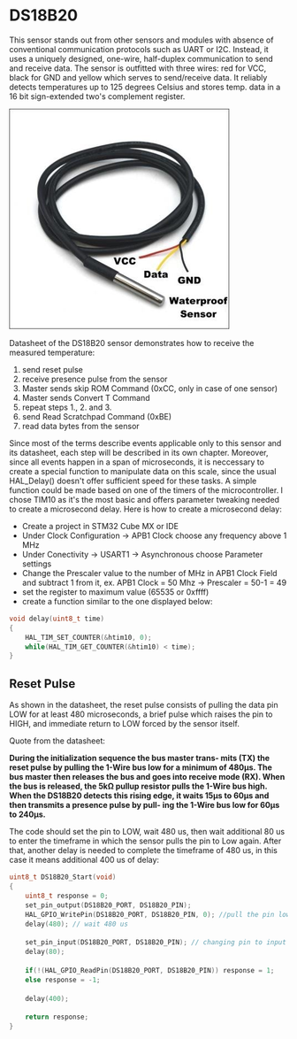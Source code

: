 # DS18B20

This sensor stands out from other sensors and modules with absence of conventional communication protocols such as UART or I2C. Instead, it uses a uniquely designed, one-wire, half-duplex communication to send and receive data.
The sensor is outfitted with three wires: red for VCC, black for GND and yellow which serves to send/receive data. It reliably detects temperatures up to 125 degrees Celsius and stores temp. data in a 16 bit sign-extended two's complement register.

![DS18B20](DS18B20.jpg "DS18B20 Sensor")

Datasheet of the DS18B20 sensor demonstrates how to receive the measured temperature:
1. send reset pulse
2. receive presence pulse from the sensor
3. Master sends skip ROM Command (0xCC, only in case of one sensor)
4. Master sends Convert T Command
5. repeat steps 1., 2. and 3.
6. send Read Scratchpad Command (0xBE)
7. read data bytes from the sensor

Since most of the terms describe events applicable only to this sensor and its datasheet, each step will be described in its own chapter.
Moreover, since all events happen in a span of microseconds, it is neccessary to create a special function to manipulate data on this scale, since the usual HAL_Delay() doesn't offer sufficient speed for these tasks.
A simple function could be made based on one of the timers of the microcontroller. I chose TIM10 as it's the most basic and offers parameter tweaking needed to create a microsecond delay.
Here is how to create a microsecond delay:
* Create a project in STM32 Cube MX or IDE
* Under Clock Configuration -> APB1 Clock choose any frequency above 1 MHz
* Under Conectivity -> USART1 -> Asynchronous choose Parameter settings
* Change the Prescaler value to the number of MHz in APB1 Clock Field and subtract 1 from it, ex. APB1 Clock = 50 Mhz -> Prescaler = 50-1 = 49
* set the register to maximum value (65535 or 0xffff)
* create a function similar to the one displayed below:
```C
void delay(uint8_t time)
{
	HAL_TIM_SET_COUNTER(&htim10, 0);
	while(HAL_TIM_GET_COUNTER(&htim10) < time);
}
```


## Reset Pulse

As shown in the datasheet, the reset pulse consists of pulling the data pin LOW for at least 480 microseconds, a brief pulse which raises the pin to HIGH, and immediate return to LOW forced by the sensor itself.

Quote from the datasheet:

**During the initialization sequence the bus master trans-
mits (TX) the reset pulse by pulling the 1-Wire bus low
for a minimum of 480μs. The bus master then releases
the bus and goes into receive mode (RX). When the bus
is released, the 5kΩ pullup resistor pulls the 1-Wire bus
high. When the DS18B20 detects this rising edge, it waits
15μs to 60μs and then transmits a presence pulse by pull-
ing the 1-Wire bus low for 60μs to 240μs.**

The code should set the pin to LOW, wait 480 us, then wait additional 80 us to enter the timeframe in which the sensor pulls the pin to Low again. After that, another delay is needed to complete the timeframe of 480 us, in this case it means additional 400 us of delay:

```C
uint8_t DS18B20_Start(void)
{
	uint8_t response = 0;
	set_pin_output(DS18B20_PORT, DS18B20_PIN);
	HAL_GPIO_WritePin(DS18B20_PORT, DS18B20_PIN, 0); //pull the pin low
	delay(480); // wait 480 us
	
	set_pin_input(DS18B20_PORT, DS18B20_PIN); // changing pin to input mode pulls the data pin up
	delay(80);
	
	if(!(HAL_GPIO_ReadPin(DS18B20_PORT, DS18B20_PIN)) response = 1;
	else response = -1;
	
	delay(400);
	
	return response;
}
```
